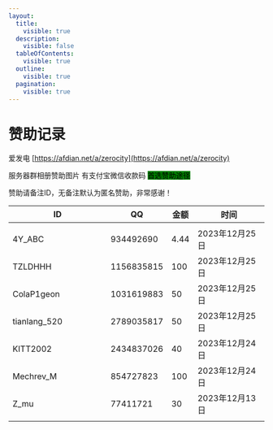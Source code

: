 ```yaml
---
layout:
  title:
    visible: true
  description:
    visible: false
  tableOfContents:
    visible: true
  outline:
    visible: true
  pagination:
    visible: true
---
```


# 赞助记录

爱发电 [https://afdian.net/a/zerocity](https://afdian.net/a/zerocity)

服务器群相册赞助图片 有支付宝微信收款码 <mark style="background-color:green;">首选赞助途径</mark>

赞助请备注ID，无备注默认为匿名赞助，非常感谢！

<table><thead><tr><th width="225">ID</th><th data-hidden>QQ</th><th data-hidden>金额</th><th data-hidden width="174">时间</th></tr></thead><tbody><tr><td></td><td></td><td></td><td></td></tr><tr><td>4Y_ABC</td><td>934492690</td><td>4.44</td><td>2023年12月25日</td></tr><tr><td>TZLDHHH</td><td>1156835815</td><td>100</td><td>2023年12月25日</td></tr><tr><td>ColaP1geon</td><td>1031619883</td><td>50</td><td>2023年12月25日</td></tr><tr><td>tianlang_520</td><td>2789035817</td><td>50</td><td>2023年12月25日</td></tr><tr><td>KITT2002</td><td>2434837026</td><td>40</td><td>2023年12月24日</td></tr><tr><td>Mechrev_M</td><td>854727823</td><td>100</td><td>2023年12月24日</td></tr><tr><td>Z_mu</td><td>77411721</td><td>30</td><td>2023年12月13日</td></tr><tr><td></td><td></td><td></td><td></td></tr></tbody></table>
